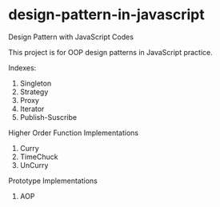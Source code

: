 # design-pattern-in-javascript
Design Pattern with JavaScript Codes

This project is for OOP design patterns in JavaScript practice.

Indexes:
01. Singleton
02. Strategy
03. Proxy
04. Iterator
05. Publish-Suscribe

Higher Order Function Implementations
01. Curry
02. TimeChuck
03. UnCurry

Prototype Implementations
01. AOP